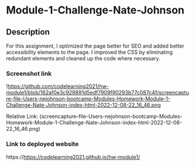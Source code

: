 # Module-1-Challenge-Nate-Johnson

## Description
For this assignment, I optimized the page better for SEO and added better accessibility elements to the page. I improved the CSS by eliminating redundant elements and cleaned up the code where necessary.


### Screenshot link
!https://github.com/codelearning2021/hw-module1/blob/162af0e3c929891d5edf7909f90293b77c087c4f/screencapture-file-Users-nejohnson-bootcamp-Modules-Homework-Module-1-Challenge-Nate-Johnson-index-html-2022-12-08-22_16_46.png

Relative Link: (screencapture-file-Users-nejohnson-bootcamp-Modules-Homework-Module-1-Challenge-Nate-Johnson-index-html-2022-12-08-22_16_46.png)

### Link to deployed website

https://https://codelearning2021.github.io/hw-module1/